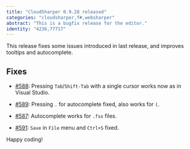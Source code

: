 ```yaml
---
title: "CloudSharper 0.9.28 released"
categories: "cloudsharper,f#,websharper"
abstract: "This is a bugfix release for the editor."
identity: "4236,77717"
---
```

This release fixes some issues introduced in last release, and improves tooltips and autocomplete.

## Fixes

 * [#588](https://bitbucket.org/IntelliFactory/cloudsharper/issue/588/): Pressing `Tab`/`Shift-Tab` with a single cursor works now as in Visual Studio.

 * [#589](https://bitbucket.org/IntelliFactory/cloudsharper/issue/589/): Pressing `.` for autocomplete fixed, also works for `(`.

 * [#587](https://bitbucket.org/IntelliFactory/cloudsharper/issue/587/): Autocomplete works for `.fsx` files.

 * [#591](https://bitbucket.org/IntelliFactory/cloudsharper/issue/591/): `Save` in `File` menu and `Ctrl+S` fixed.

Happy coding!
